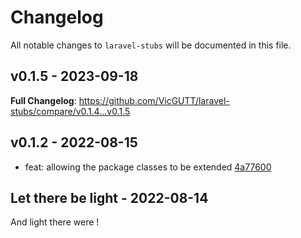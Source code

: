 # Changelog

All notable changes to `laravel-stubs` will be documented in this file.

## v0.1.5 - 2023-09-18

**Full Changelog**: https://github.com/VicGUTT/laravel-stubs/compare/v0.1.4...v0.1.5

## v0.1.2 - 2022-08-15

- feat: allowing the package classes to be extended [4a77600](https://github.com/VicGUTT/laravel-stubs/commit/4a7760075356423e9495b4b097ff139d7c92242b)

## Let there be light - 2022-08-14

And light there were !
